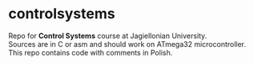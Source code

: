 controlsystems
==============

Repo for <b>Control Systems</b> course at Jagiellonian University. <br>
Sources are in C or asm and should work on ATmega32 microcontroller. <br>
This repo contains code with comments in Polish.
